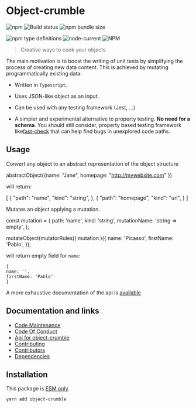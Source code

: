 # Object-crumble

![npm](https://img.shields.io/npm/v/object-crumble) ![Build
status](https://github.com/flarebyte/object-crumble/actions/workflows/main.yml/badge.svg)
![npm bundle size](https://img.shields.io/bundlephobia/min/object-crumble)

![npm type definitions](https://img.shields.io/npm/types/object-crumble)
![node-current](https://img.shields.io/node/v/object-crumble)
![NPM](https://img.shields.io/npm/l/object-crumble)

> Creative ways to cook your objects

The main motivation is to boost the writing of unit tests by simplifying the
process of creating new data content. This is achieved by mutating
programmatically existing data:

-   Written in `Typescript`.

-   Uses JSON-like object as an input.

-   Can be used with any testing framework (Jest, ...)

-   A simpler and experimental alternative to property testing. **No need
    for a schema**. You should still consider, property based testing
    framework
    like[fast-check](https://dubzzz.github.io/fast-check.github.com/) that
    can help find bugs in unexplored code paths.

## Usage

Convert any object to an abstract representation of the object structure

abstractObject({name: "Jane", homepage: "http://mywebsite.com" })

will return:

\[
{
"path": "name",
"kind": "string",
},
{
"path": "homepage",
"kind": "url",
}
]

Mutates an object applying a mutation.

const mutation = {
path: 'name',
kind: 'string',
mutationName: 'string => empty',
};

mutateObject(mutatorRules)(
mutation
)({
name: 'Picasso',
firstName: 'Pablo',
});

will return empty field for `name`:

```
{
name: '',
firstName: 'Pablo'
}

```

A more exhaustive documentation of the api is [available](API.md)

## Documentation and links

-   [Code Maintenance](MAINTENANCE.md)
-   [Code Of Conduct](CODE_OF_CONDUCT.md)
-   [Api for object-crumble](API.md)
-   [Contributing](CONTRIBUTING.md)
-   [Contributors](https://github.com/flarebyte/object-crumble/graphs/contributors)
-   [Dependencies](https://github.com/flarebyte/object-crumble/network/dependencies)

## Installation

This package is [ESM
only](https://blog.sindresorhus.com/get-ready-for-esm-aa53530b3f77).

```
yarn add object-crumble
```
